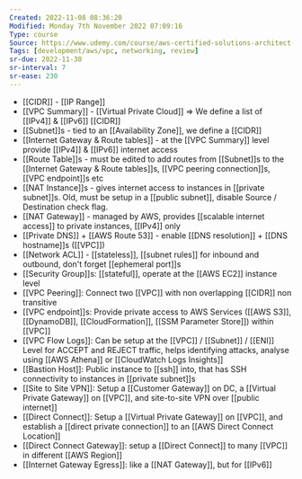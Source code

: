 ```yaml
---
Created: 2022-11-08 08:36:20
Modified: Monday 7th November 2022 07:09:16
Type: course
Source: https://www.udemy.com/course/aws-certified-solutions-architect-associate-saa-c01/?xref=E0Aed11STH4LPUQvCz0GJFABTmM=
Tags: [development/aws/vpc, networking, review]
sr-due: 2022-11-30
sr-interval: 7
sr-ease: 230
---
```


- [[CIDR]] - [[IP Range]]
- [[VPC Summary]] - [[Virtual Private Cloud]] => We define a list of [[IPv4]] & [[IPv6]] [[CIDR]]
- [[Subnet]]s - tied to an [[Availability Zone]], we define a [[CIDR]]
- [[Internet Gateway & Route tables]] - at the [[VPC Summary]] level provide [[IPv4]] & [[IPv6]] internet access
- [[Route Table]]s - must be edited to add routes from [[Subnet]]s to the [[Internet Gateway & Route tables]]s, [[VPC peering connection]]s, [[VPC endpoint]]s etc
- [[NAT Instance]]s - gives internet access to instances in [[private subnet]]s. Old, must be setup in a [[public subnet]], disable Source / Destination check flag.
- [[NAT Gateway]] - managed by AWS, provides [[scalable internet access]] to private instances, [[IPv4]] only
- [[Private DNS]] + [[AWS Route 53]] - enable [[DNS resolution]] + [[DNS hostname]]s ([[VPC]])
- [[Network ACL]] - [[stateless]], [[subnet rules]] for inbound and outbound, don't forget [[ephemeral port]]s
- [[Security Group]]s: [[stateful]], operate at the [[AWS EC2]] instance level
- [[VPC Peering]]: Connect two [[VPC]] with non overlapping [[CIDR]] non transitive
- [[VPC endpoint]]s: Provide private access to AWS Services ([[AWS S3]], [[DynamoDB]], [[CloudFormation]], [[SSM Parameter Store]]) within [[VPC]]
- [[VPC Flow Logs]]: Can be setup at the [[VPC]] / [[Subnet]] / [[ENI]] Level for ACCEPT and REJECT traffic, helps identifying attacks, analyse using [[AWS Athena]] or [[CloudWatch Logs Insights]]
- [[Bastion Host]]: Public instance to [[ssh]] into, that has SSH connectivity to instances in [[private subnet]]s
- [[Site to Site VPN]]: Setup a [[Customer Gateway]] on DC, a [[Virtual Private Gateway]] on [[VPC]], and site-to-site VPN over [[public internet]]
- [[Direct Connect]]: Setup a [[Virtual Private Gateway]] on [[VPC]], and establish a [[direct private connection]] to an [[AWS Direct Connect Location]]
- [[Direct Connect Gateway]]: setup a [[Direct Connect]] to many [[VPC]] in different [[AWS Region]]
- [[Internet Gateway Egress]]: like a [[NAT Gateway]], but for [[IPv6]]